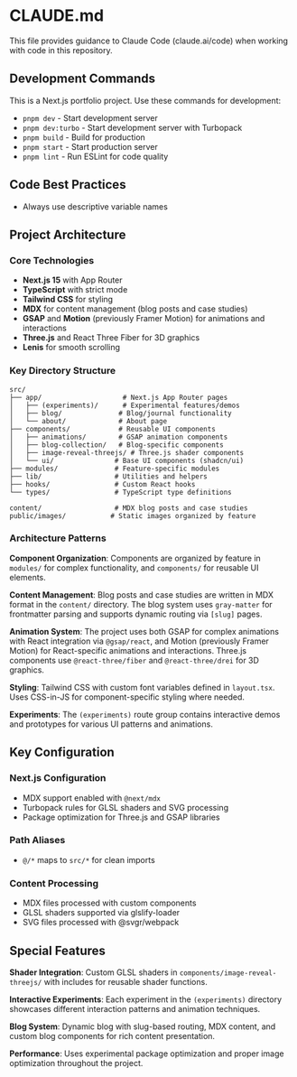 # CLAUDE.md

This file provides guidance to Claude Code (claude.ai/code) when working with code in this repository.

## Development Commands

This is a Next.js portfolio project. Use these commands for development:

- `pnpm dev` - Start development server
- `pnpm dev:turbo` - Start development server with Turbopack
- `pnpm build` - Build for production
- `pnpm start` - Start production server
- `pnpm lint` - Run ESLint for code quality

## Code Best Practices

- Always use descriptive variable names

## Project Architecture

### Core Technologies
- **Next.js 15** with App Router
- **TypeScript** with strict mode
- **Tailwind CSS** for styling
- **MDX** for content management (blog posts and case studies)
- **GSAP** and **Motion** (previously Framer Motion) for animations and interactions
- **Three.js** and React Three Fiber for 3D graphics
- **Lenis** for smooth scrolling

### Key Directory Structure

```
src/
├── app/                    # Next.js App Router pages
│   ├── (experiments)/      # Experimental features/demos
│   ├── blog/              # Blog/journal functionality
│   └── about/             # About page
├── components/            # Reusable UI components
│   ├── animations/        # GSAP animation components
│   ├── blog-collection/   # Blog-specific components
│   ├── image-reveal-threejs/ # Three.js shader components
│   └── ui/               # Base UI components (shadcn/ui)
├── modules/              # Feature-specific modules
├── lib/                  # Utilities and helpers
├── hooks/                # Custom React hooks
└── types/                # TypeScript type definitions

content/                  # MDX blog posts and case studies
public/images/           # Static images organized by feature
```

### Architecture Patterns

**Component Organization**: Components are organized by feature in `modules/` for complex functionality, and `components/` for reusable UI elements.

**Content Management**: Blog posts and case studies are written in MDX format in the `content/` directory. The blog system uses `gray-matter` for frontmatter parsing and supports dynamic routing via `[slug]` pages.

**Animation System**: The project uses both GSAP for complex animations with React integration via `@gsap/react`, and Motion (previously Framer Motion) for React-specific animations and interactions. Three.js components use `@react-three/fiber` and `@react-three/drei` for 3D graphics.

**Styling**: Tailwind CSS with custom font variables defined in `layout.tsx`. Uses CSS-in-JS for component-specific styling where needed.

**Experiments**: The `(experiments)` route group contains interactive demos and prototypes for various UI patterns and animations.

## Key Configuration

### Next.js Configuration
- MDX support enabled with `@next/mdx`
- Turbopack rules for GLSL shaders and SVG processing
- Package optimization for Three.js and GSAP libraries

### Path Aliases
- `@/*` maps to `src/*` for clean imports

### Content Processing
- MDX files processed with custom components
- GLSL shaders supported via glslify-loader
- SVG files processed with @svgr/webpack

## Special Features

**Shader Integration**: Custom GLSL shaders in `components/image-reveal-threejs/` with includes for reusable shader functions.

**Interactive Experiments**: Each experiment in the `(experiments)` directory showcases different interaction patterns and animation techniques.

**Blog System**: Dynamic blog with slug-based routing, MDX content, and custom blog components for rich content presentation.

**Performance**: Uses experimental package optimization and proper image optimization throughout the project.
